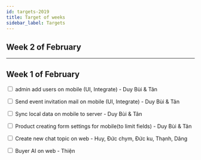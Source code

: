 ```yaml
---
id: targets-2019
title: Target of weeks
sidebar_label: Targets
---
```



## Week 2 of February

---
## Week 1 of February

  <input type="checkbox"> admin add users on mobile (UI, Integrate) - Duy Bùi & Tân

  <input type="checkbox">  Send event invitation mail on mobile (UI, Integrate) - Duy Bùi & Tân
  
  <input type="checkbox">  Sync local data on mobile to server - Duy Bùi & Tân
  
  <input type="checkbox">  Product creating form settings for mobile(to limit fields) - Duy Bùi & Tân
  
  <input type="checkbox">  Create new chat topic on web - Huy, Đức chym, Đức ku, Thạnh, Dâng
  
  <input type="checkbox">  Buyer AI on web - Thiện

